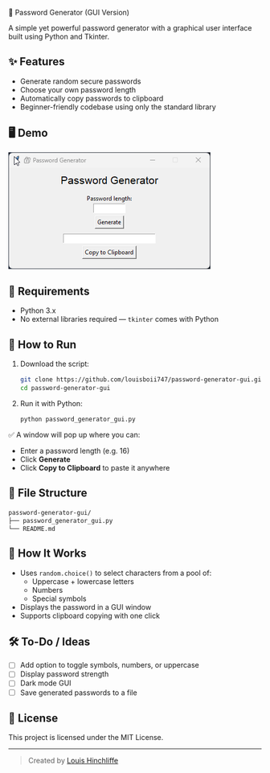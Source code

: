 🔐 Password Generator (GUI Version)

A simple yet powerful password generator with a graphical user interface built using Python and Tkinter.

## ✨ Features

- Generate random secure passwords
- Choose your own password length
- Automatically copy passwords to clipboard
- Beginner-friendly codebase using only the standard library

## 🖥️ Demo

![Password Generator GUI](https://raw.githubusercontent.com/louisboii747/Strong-Password-Generator-GUI/refs/heads/main/demo.gif)

## 🧰 Requirements

- Python 3.x  
- No external libraries required — `tkinter` comes with Python

## 🚀 How to Run

1. Download the script:
   ```bash
   git clone https://github.com/louisboii747/password-generator-gui.git
   cd password-generator-gui
   ```

2. Run it with Python:
   ```bash
   python password_generator_gui.py
   ```

✅ A window will pop up where you can:
- Enter a password length (e.g. 16)
- Click **Generate**
- Click **Copy to Clipboard** to paste it anywhere

## 📂 File Structure

```
password-generator-gui/
├── password_generator_gui.py
└── README.md
```

## 🧠 How It Works

- Uses `random.choice()` to select characters from a pool of:
  - Uppercase + lowercase letters
  - Numbers
  - Special symbols
- Displays the password in a GUI window
- Supports clipboard copying with one click

## 🛠️ To-Do / Ideas

- [ ] Add option to toggle symbols, numbers, or uppercase
- [ ] Display password strength
- [ ] Dark mode GUI
- [ ] Save generated passwords to a file

## 📜 License

This project is licensed under the MIT License.

---

> Created by [Louis Hinchliffe](https://github.com/louisboii747)
